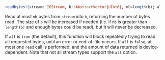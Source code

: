 ```julia
readbytes!(stream::IOStream, b::AbstractVector{UInt8}, nb=length(b); all::Bool=true)
```

Read at most `nb` bytes from `stream` into `b`, returning the number of bytes read. The size of `b` will be increased if needed (i.e. if `nb` is greater than `length(b)` and enough bytes could be read), but it will never be decreased.

If `all` is `true` (the default), this function will block repeatedly trying to read all requested bytes, until an error or end-of-file occurs. If `all` is `false`, at most one `read` call is performed, and the amount of data returned is device-dependent. Note that not all stream types support the `all` option.
